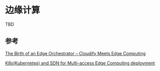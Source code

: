 # 边缘计算

TBD

## 参考

[The Birth of an Edge Orchestrator – Cloudify Meets Edge Computing](http://cloudify.co/2017/07/26/birth-of-edge-orchestrator-cloudify.html)

[K8s(Kubernetes) and SDN for Multi-access Edge Computing deployment ](http://events.linuxfoundation.org/sites/events/files/slides/HS-OSSjapan-final.pdf)